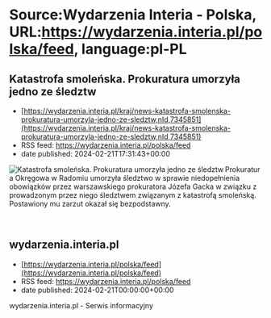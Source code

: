 # Source:Wydarzenia Interia - Polska, URL:https://wydarzenia.interia.pl/polska/feed, language:pl-PL

## Katastrofa smoleńska. Prokuratura umorzyła jedno ze śledztw
 - [https://wydarzenia.interia.pl/kraj/news-katastrofa-smolenska-prokuratura-umorzyla-jedno-ze-sledztw,nId,7345851](https://wydarzenia.interia.pl/kraj/news-katastrofa-smolenska-prokuratura-umorzyla-jedno-ze-sledztw,nId,7345851)
 - RSS feed: https://wydarzenia.interia.pl/polska/feed
 - date published: 2024-02-21T17:31:43+00:00

<p><a href="https://wydarzenia.interia.pl/kraj/news-katastrofa-smolenska-prokuratura-umorzyla-jedno-ze-sledztw,nId,7345851"><img align="left" alt="Katastrofa smoleńska. Prokuratura umorzyła jedno ze śledztw" src="https://i.iplsc.com/katastrofa-smolenska-prokuratura-umorzyla-jedno-ze-sledztw/000FZ899M2IC99HN-C321.jpg" /></a>Prokuratura Okręgowa w Radomiu umorzyła śledztwo w sprawie niedopełnienia obowiązków przez warszawskiego prokuratora Józefa Gacka w związku z prowadzonym przez niego śledztwem związanym z katastrofą smoleńską. Postawiony mu zarzut okazał się bezpodstawny.</p><br clear="all" />

## wydarzenia.interia.pl
 - [https://wydarzenia.interia.pl/polska/feed](https://wydarzenia.interia.pl/polska/feed)
 - RSS feed: https://wydarzenia.interia.pl/polska/feed
 - date published: 2024-02-21T00:00:00+00:00

wydarzenia.interia.pl - Serwis informacyjny

